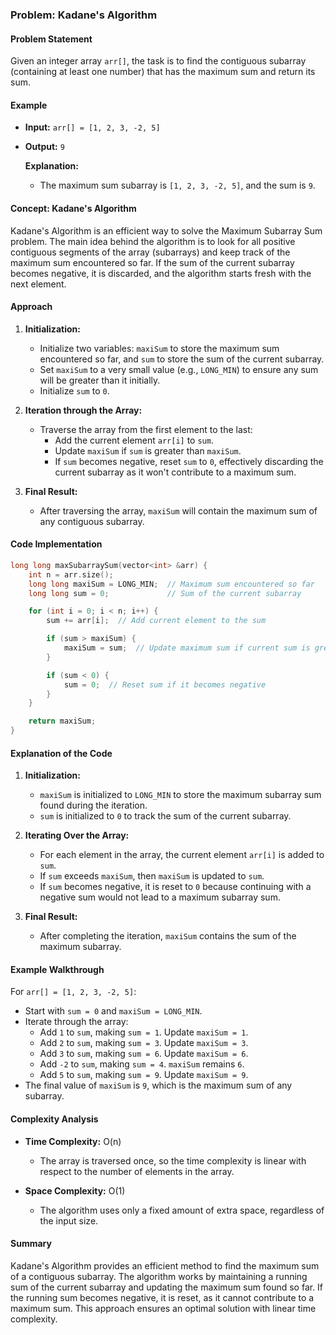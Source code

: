 ### Problem: Kadane's Algorithm

#### Problem Statement
Given an integer array `arr[]`, the task is to find the contiguous subarray (containing at least one number) that has the maximum sum and return its sum.

#### Example
- **Input:** `arr[] = [1, 2, 3, -2, 5]`
- **Output:** `9`

  **Explanation:**
  - The maximum sum subarray is `[1, 2, 3, -2, 5]`, and the sum is `9`.

#### Concept: Kadane's Algorithm
Kadane's Algorithm is an efficient way to solve the Maximum Subarray Sum problem. The main idea behind the algorithm is to look for all positive contiguous segments of the array (subarrays) and keep track of the maximum sum encountered so far. If the sum of the current subarray becomes negative, it is discarded, and the algorithm starts fresh with the next element.

#### Approach

1. **Initialization:**
   - Initialize two variables: `maxiSum` to store the maximum sum encountered so far, and `sum` to store the sum of the current subarray.
   - Set `maxiSum` to a very small value (e.g., `LONG_MIN`) to ensure any sum will be greater than it initially.
   - Initialize `sum` to `0`.

2. **Iteration through the Array:**
   - Traverse the array from the first element to the last:
     - Add the current element `arr[i]` to `sum`.
     - Update `maxiSum` if `sum` is greater than `maxiSum`.
     - If `sum` becomes negative, reset `sum` to `0`, effectively discarding the current subarray as it won't contribute to a maximum sum.

3. **Final Result:**
   - After traversing the array, `maxiSum` will contain the maximum sum of any contiguous subarray.

#### Code Implementation
```cpp
long long maxSubarraySum(vector<int> &arr) {
    int n = arr.size();
    long long maxiSum = LONG_MIN;  // Maximum sum encountered so far
    long long sum = 0;             // Sum of the current subarray

    for (int i = 0; i < n; i++) {
        sum += arr[i];  // Add current element to the sum

        if (sum > maxiSum) {
            maxiSum = sum;  // Update maximum sum if current sum is greater
        }

        if (sum < 0) {
            sum = 0;  // Reset sum if it becomes negative
        }
    }

    return maxiSum;
}
```

#### Explanation of the Code

1. **Initialization:**
   - `maxiSum` is initialized to `LONG_MIN` to store the maximum subarray sum found during the iteration.
   - `sum` is initialized to `0` to track the sum of the current subarray.

2. **Iterating Over the Array:**
   - For each element in the array, the current element `arr[i]` is added to `sum`.
   - If `sum` exceeds `maxiSum`, then `maxiSum` is updated to `sum`.
   - If `sum` becomes negative, it is reset to `0` because continuing with a negative sum would not lead to a maximum subarray sum.

3. **Final Result:**
   - After completing the iteration, `maxiSum` contains the sum of the maximum subarray.

#### Example Walkthrough
For `arr[] = [1, 2, 3, -2, 5]`:
- Start with `sum = 0` and `maxiSum = LONG_MIN`.
- Iterate through the array:
  - Add `1` to `sum`, making `sum = 1`. Update `maxiSum = 1`.
  - Add `2` to `sum`, making `sum = 3`. Update `maxiSum = 3`.
  - Add `3` to `sum`, making `sum = 6`. Update `maxiSum = 6`.
  - Add `-2` to `sum`, making `sum = 4`. `maxiSum` remains `6`.
  - Add `5` to `sum`, making `sum = 9`. Update `maxiSum = 9`.
- The final value of `maxiSum` is `9`, which is the maximum sum of any subarray.

#### Complexity Analysis

- **Time Complexity:** O(n)
  - The array is traversed once, so the time complexity is linear with respect to the number of elements in the array.
  
- **Space Complexity:** O(1)
  - The algorithm uses only a fixed amount of extra space, regardless of the input size.

#### Summary
Kadane's Algorithm provides an efficient method to find the maximum sum of a contiguous subarray. The algorithm works by maintaining a running sum of the current subarray and updating the maximum sum found so far. If the running sum becomes negative, it is reset, as it cannot contribute to a maximum sum. This approach ensures an optimal solution with linear time complexity.
